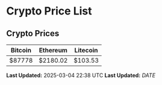 # Crypto Price List

## Crypto Prices
| Bitcoin | Ethereum | Litecoin |
| ------- | -------- | -------- |
| $87778 | $2180.02 | $103.53 |
**Last Updated:** 2025-03-04 22:38 UTC
**Last Updated:** $DATE$

